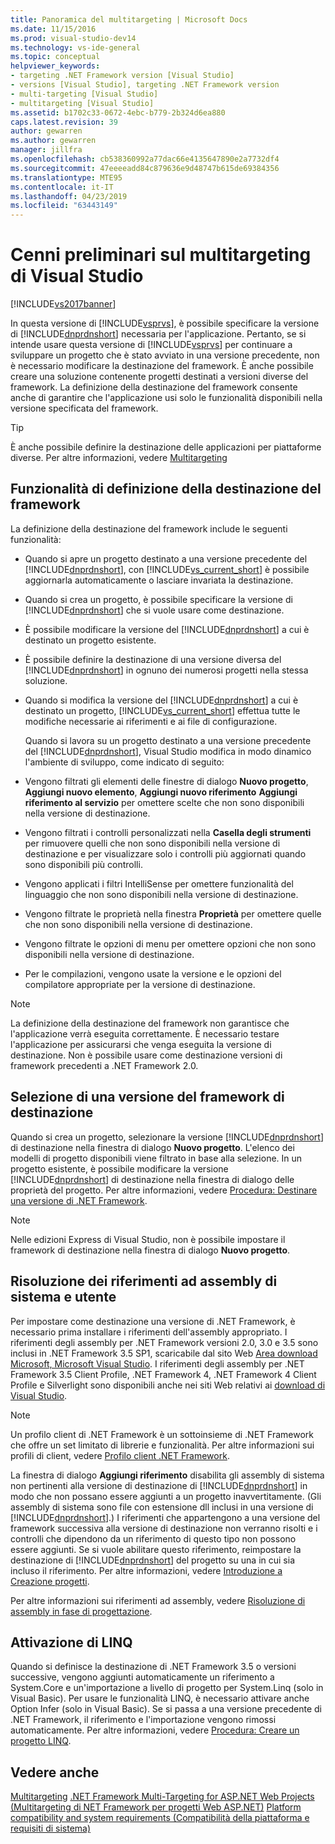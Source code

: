 ```yaml
---
title: Panoramica del multitargeting | Microsoft Docs
ms.date: 11/15/2016
ms.prod: visual-studio-dev14
ms.technology: vs-ide-general
ms.topic: conceptual
helpviewer_keywords:
- targeting .NET Framework version [Visual Studio]
- versions [Visual Studio], targeting .NET Framework version
- multi-targeting [Visual Studio]
- multitargeting [Visual Studio]
ms.assetid: b1702c33-0672-4ebc-b779-2b324d6ea880
caps.latest.revision: 39
author: gewarren
ms.author: gewarren
manager: jillfra
ms.openlocfilehash: cb538360992a77dac66e4135647890e2a7732df4
ms.sourcegitcommit: 47eeeeadd84c879636e9d48747b615de69384356
ms.translationtype: MTE95
ms.contentlocale: it-IT
ms.lasthandoff: 04/23/2019
ms.locfileid: "63443149"
---
```

# <a name="visual-studio-multi-targeting-overview"></a>Cenni preliminari sul multitargeting di Visual Studio
[!INCLUDE[vs2017banner](../includes/vs2017banner.md)]

In questa versione di [!INCLUDE[vsprvs](../includes/vsprvs-md.md)], è possibile specificare la versione di [!INCLUDE[dnprdnshort](../includes/dnprdnshort-md.md)] necessaria per l'applicazione. Pertanto, se si intende usare questa versione di [!INCLUDE[vsprvs](../includes/vsprvs-md.md)] per continuare a sviluppare un progetto che è stato avviato in una versione precedente, non è necessario modificare la destinazione del framework. È anche possibile creare una soluzione contenente progetti destinati a versioni diverse del framework. La definizione della destinazione del framework consente anche di garantire che l'applicazione usi solo le funzionalità disponibili nella versione specificata del framework.

> [!TIP]
> È anche possibile definire la destinazione delle applicazioni per piattaforme diverse. Per altre informazioni, vedere [Multitargeting](../msbuild/msbuild-multitargeting-overview.md)

## <a name="framework-targeting-features"></a>Funzionalità di definizione della destinazione del framework
 La definizione della destinazione del framework include le seguenti funzionalità:

- Quando si apre un progetto destinato a una versione precedente del [!INCLUDE[dnprdnshort](../includes/dnprdnshort-md.md)], con [!INCLUDE[vs_current_short](../includes/vs-current-short-md.md)] è possibile aggiornarla automaticamente o lasciare invariata la destinazione.

- Quando si crea un progetto, è possibile specificare la versione di [!INCLUDE[dnprdnshort](../includes/dnprdnshort-md.md)] che si vuole usare come destinazione.

- È possibile modificare la versione del [!INCLUDE[dnprdnshort](../includes/dnprdnshort-md.md)] a cui è destinato un progetto esistente.

- È possibile definire la destinazione di una versione diversa del [!INCLUDE[dnprdnshort](../includes/dnprdnshort-md.md)] in ognuno dei numerosi progetti nella stessa soluzione.

- Quando si modifica la versione del [!INCLUDE[dnprdnshort](../includes/dnprdnshort-md.md)] a cui è destinato un progetto, [!INCLUDE[vs_current_short](../includes/vs-current-short-md.md)] effettua tutte le modifiche necessarie ai riferimenti e ai file di configurazione.

  Quando si lavora su un progetto destinato a una versione precedente del [!INCLUDE[dnprdnshort](../includes/dnprdnshort-md.md)], Visual Studio modifica in modo dinamico l'ambiente di sviluppo, come indicato di seguito:

- Vengono filtrati gli elementi delle finestre di dialogo **Nuovo progetto**, **Aggiungi nuovo elemento**, **Aggiungi nuovo riferimento** **Aggiungi riferimento al servizio** per omettere scelte che non sono disponibili nella versione di destinazione.

- Vengono filtrati i controlli personalizzati nella **Casella degli strumenti** per rimuovere quelli che non sono disponibili nella versione di destinazione e per visualizzare solo i controlli più aggiornati quando sono disponibili più controlli.

- Vengono applicati i filtri IntelliSense per omettere funzionalità del linguaggio che non sono disponibili nella versione di destinazione.

- Vengono filtrate le proprietà nella finestra **Proprietà** per omettere quelle che non sono disponibili nella versione di destinazione.

- Vengono filtrate le opzioni di menu per omettere opzioni che non sono disponibili nella versione di destinazione.

- Per le compilazioni, vengono usate la versione e le opzioni del compilatore appropriate per la versione di destinazione.

> [!NOTE]
> La definizione della destinazione del framework non garantisce che l'applicazione verrà eseguita correttamente. È necessario testare l'applicazione per assicurarsi che venga eseguita la versione di destinazione. Non è possibile usare come destinazione versioni di framework precedenti a .NET Framework 2.0.

## <a name="selecting-a-target-framework-version"></a>Selezione di una versione del framework di destinazione
 Quando si crea un progetto, selezionare la versione [!INCLUDE[dnprdnshort](../includes/dnprdnshort-md.md)] di destinazione nella finestra di dialogo **Nuovo progetto**. L'elenco dei modelli di progetto disponibili viene filtrato in base alla selezione. In un progetto esistente, è possibile modificare la versione [!INCLUDE[dnprdnshort](../includes/dnprdnshort-md.md)] di destinazione nella finestra di dialogo delle proprietà del progetto. Per altre informazioni, vedere [Procedura: Destinare una versione di .NET Framework](../ide/how-to-target-a-version-of-the-dotnet-framework.md).

> [!NOTE]
> Nelle edizioni Express di Visual Studio, non è possibile impostare il framework di destinazione nella finestra di dialogo **Nuovo progetto**.

## <a name="resolving-system-and-user-assembly-references"></a>Risoluzione dei riferimenti ad assembly di sistema e utente
 Per impostare come destinazione una versione di .NET Framework, è necessario prima installare i riferimenti dell'assembly appropriato. I riferimenti degli assembly per .NET Framework versioni 2.0, 3.0 e 3.5 sono inclusi in .NET Framework 3.5 SP1, scaricabile dal sito Web [Area download Microsoft, Microsoft Visual Studio](https://www.microsoft.com/download/details.aspx?id=25150). I riferimenti degli assembly per .NET Framework 3.5 Client Profile, .NET Framework 4, .NET Framework 4 Client Profile e Silverlight sono disponibili anche nei siti Web relativi ai [download di Visual Studio](http://go.microsoft.com/fwlink/?LinkId=179687).

> [!NOTE]
> Un profilo client di .NET Framework è un sottoinsieme di .NET Framework che offre un set limitato di librerie e funzionalità. Per altre informazioni sui profili di client, vedere [Profilo client .NET Framework](http://msdn.microsoft.com/library/f0219919-1f02-4588-8704-327a62fd91f1).

 La finestra di dialogo **Aggiungi riferimento** disabilita gli assembly di sistema non pertinenti alla versione di destinazione di [!INCLUDE[dnprdnshort](../includes/dnprdnshort-md.md)] in modo che non possano essere aggiunti a un progetto inavvertitamente. (Gli assembly di sistema sono file con estensione dll inclusi in una versione di [!INCLUDE[dnprdnshort](../includes/dnprdnshort-md.md)].) I riferimenti che appartengono a una versione del framework successiva alla versione di destinazione non verranno risolti e i controlli che dipendono da un riferimento di questo tipo non possono essere aggiunti. Se si vuole abilitare questo riferimento, reimpostare la destinazione di [!INCLUDE[dnprdnshort](../includes/dnprdnshort-md.md)] del progetto su una in cui sia incluso il riferimento.  Per altre informazioni, vedere [Introduzione a Creazione progetti](http://msdn.microsoft.com/898dd854-c98d-430c-ba1b-a913ce3c73d7).

 Per altre informazioni sui riferimenti ad assembly, vedere [Risoluzione di assembly in fase di progettazione](../msbuild/resolving-assemblies-at-design-time.md).

## <a name="enabling-linq"></a>Attivazione di LINQ
 Quando si definisce la destinazione di .NET Framework 3.5 o versioni successive, vengono aggiunti automaticamente un riferimento a System.Core e un'importazione a livello di progetto per System.Linq (solo in Visual Basic). Per usare le funzionalità LINQ, è necessario attivare anche Option Infer (solo in Visual Basic). Se si passa a una versione precedente di .NET Framework, il riferimento e l'importazione vengono rimossi automaticamente. Per altre informazioni, vedere [Procedura: Creare un progetto LINQ](http://msdn.microsoft.com/library/a929e653-09a3-44be-881f-68ca33f192b2).

## <a name="see-also"></a>Vedere anche
[Multitargeting](../msbuild/msbuild-multitargeting-overview.md)
[.NET Framework Multi-Targeting for ASP.NET Web Projects (Multitargeting di NET Framework per progetti Web ASP.NET)](http://msdn.microsoft.com/library/8b8145a9-62f6-4fc4-8a83-47b0487cbe76)
[Platform compatibility and system requirements (Compatibilità della piattaforma e requisiti di sistema)](/visualstudio/productinfo/vs2015-compatibility-vs)
